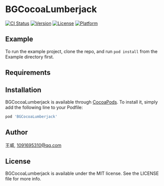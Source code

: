 # BGCocoaLumberjack

[![CI Status](https://img.shields.io/travis/王威/BGCocoaLumberjack.svg?style=flat)](https://travis-ci.org/王威/BGCocoaLumberjack)
[![Version](https://img.shields.io/cocoapods/v/BGCocoaLumberjack.svg?style=flat)](https://cocoapods.org/pods/BGCocoaLumberjack)
[![License](https://img.shields.io/cocoapods/l/BGCocoaLumberjack.svg?style=flat)](https://cocoapods.org/pods/BGCocoaLumberjack)
[![Platform](https://img.shields.io/cocoapods/p/BGCocoaLumberjack.svg?style=flat)](https://cocoapods.org/pods/BGCocoaLumberjack)

## Example

To run the example project, clone the repo, and run `pod install` from the Example directory first.

## Requirements

## Installation

BGCocoaLumberjack is available through [CocoaPods](https://cocoapods.org). To install
it, simply add the following line to your Podfile:

```ruby
pod 'BGCocoaLumberjack'
```

## Author

王威, 1091695310@qq.com

## License

BGCocoaLumberjack is available under the MIT license. See the LICENSE file for more info.

